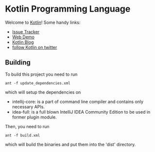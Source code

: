 # Kotlin Programming Language

Welcome to [Kotlin](http://www.jetbrains.com/kotlin)! Some handy links:

 * [Issue Tracker](http://youtrack.jetbrains.com/issues/KT)
 * [Web Demo](http://kotlin-demo.jetbrains.com/)
 * [Kotlin Blog](http://blog.jetbrains.com/kotlin/)
 * [follow Kotlin on twitter](http://twitter.com/#!/project_kotlin)

## Building

To build this project you need to run

    ant -f update_dependencies.xml

which will setup the dependencies on

* intellij-core: is a part of command line compiler and contains only necessary APIs.
* idea-full: is a full blown IntelliJ IDEA Community Edition to be used in former plugin module.

Then, you need to run

    ant -f build.xml
    
which will build the binaries and put them into the 'dist' directory.
